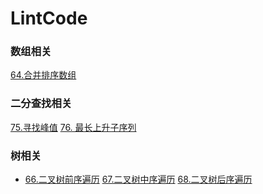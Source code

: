 
# LintCode

### 数组相关
[64.合并排序数组](lintcode/code/64.java)

### 二分查找相关
[75.寻找峰值](lintcode/code/75.java)
[76. 最长上升子序列](lintcode/code/76.java)

### 树相关
* [66.二叉树前序遍历](lintcode/code/66.java) [67.二叉树中序遍历](lintcode/code/67.java) [68.二叉树后序遍历](lintcode/code/68.java)
